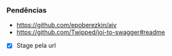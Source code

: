 ### Pendências

* https://github.com/epoberezkin/ajv
* https://github.com/Twipped/joi-to-swagger#readme

- [x] Stage pela url